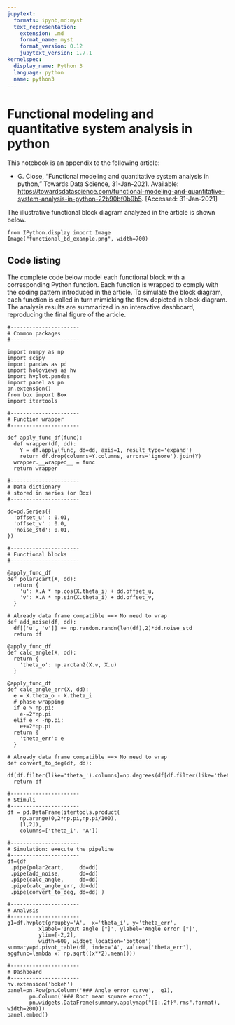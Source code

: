 ```yaml
---
jupytext:
  formats: ipynb,md:myst
  text_representation:
    extension: .md
    format_name: myst
    format_version: 0.12
    jupytext_version: 1.7.1
kernelspec:
  display_name: Python 3
  language: python
  name: python3
---
```


# Functional modeling and quantitative system analysis in python

This notebook is an appendix to the following article:

* G. Close, “Functional modeling and quantitative system analysis in python,” Towards Data Science, 31-Jan-2021. Available: https://towardsdatascience.com/functional-modeling-and-quantitative-system-analysis-in-python-22b90bf0b9b5. [Accessed: 31-Jan-2021]

The illustrative functional block diagram analyzed in the article is shown below.

```{code-cell} ipython3
from IPython.display import Image
Image("functional_bd_example.png", width=700)
```

## Code listing

The complete code below model each functional block with a corresponding Python function.
Each function is wrapped to comply with the coding pattern introduced in the article.
To simulate the block diagram, each function is called in turn mimicking the flow depicted in block diagram.
The analysis results are summarized in an interactive dashboard, reproducing the final figure of the article.

```{code-cell} ipython3
#----------------------
# Common packages
#----------------------

import numpy as np
import scipy
import pandas as pd
import holoviews as hv
import hvplot.pandas
import panel as pn
pn.extension()
from box import Box
import itertools

#----------------------
# Function wrapper
#----------------------

def apply_func_df(func):
  def wrapper(df, dd):
    Y = df.apply(func, dd=dd, axis=1, result_type='expand')
    return df.drop(columns=Y.columns, errors='ignore').join(Y)
  wrapper.__wrapped__ = func
  return wrapper

#----------------------
# Data dictionary
# stored in series (or Box)
#----------------------

dd=pd.Series({
  'offset_u' : 0.01, 
  'offset_v' : 0.0,
  'noise_std': 0.01,
})

#----------------------
# Functional blocks
#----------------------

@apply_func_df
def polar2cart(X, dd):
  return {
    'u': X.A * np.cos(X.theta_i) + dd.offset_u,
    'v': X.A * np.sin(X.theta_i) + dd.offset_v,
  }

# Already data frame compatible ==> No need to wrap
def add_noise(df, dd):
  df[['u', 'v']] += np.random.randn(len(df),2)*dd.noise_std
  return df

@apply_func_df
def calc_angle(X, dd):
  return {
    'theta_o': np.arctan2(X.v, X.u)
  }

@apply_func_df
def calc_angle_err(X, dd):
  e = X.theta_o - X.theta_i 
  # phase wrapping
  if e > np.pi:
    e-=2*np.pi
  elif e < -np.pi:
    e+=2*np.pi
  return {
    'theta_err': e
  }

# Already data frame compatible ==> No need to wrap
def convert_to_deg(df, dd):
  df[df.filter(like='theta_').columns]=np.degrees(df[df.filter(like='theta_').columns])
  return df
  
#----------------------
# Stimuli
#----------------------
df = pd.DataFrame(itertools.product(
    np.arange(0,2*np.pi,np.pi/100),
    [1,2]),
    columns=['theta_i', 'A'])

#----------------------
# Simulation: execute the pipeline
#----------------------
df=(df
 .pipe(polar2cart,     dd=dd)
 .pipe(add_noise,      dd=dd)
 .pipe(calc_angle,     dd=dd)
 .pipe(calc_angle_err, dd=dd)
 .pipe(convert_to_deg, dd=dd) )

#----------------------
# Analysis
#----------------------
g1=df.hvplot(groupby='A',  x='theta_i', y='theta_err', 
          xlabel='Input angle [°]', ylabel='Angle error [°]',
          ylim=[-2,2],   
          width=600, widget_location='bottom')
summary=pd.pivot_table(df, index='A', values=['theta_err'], aggfunc=lambda x: np.sqrt((x**2).mean()))

#----------------------
# Dashboard
#----------------------
hv.extension('bokeh')
panel=pn.Row(pn.Column('### Angle error curve',  g1),
       pn.Column('### Root mean square error',  
       pn.widgets.DataFrame(summary.applymap("{0:.2f}°,rms".format), width=200)))
panel.embed()
```
